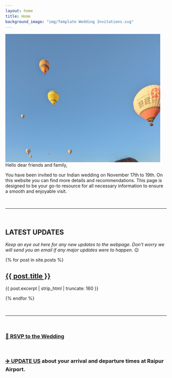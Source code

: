 ```yaml
---
layout: home
title: Home
background_image: "img/Template Wedding Invitations.svg"
---
```


<div style="float: left; margin-right: 20px; max-width: 100%; height: 400px; overflow: hidden;">
  <img src="img/PXL_20230913_035201957.jpg" alt="alt text" style="max-width: 100%; height: auto; object-fit: cover; object-position: bottom;"/>
</div>

Hello dear friends and family,

You have been invited to our Indian wedding on November 17th to 19th. On this website you can find more details and recommendations. This page is designed to be your go-to resource for all necessary information to ensure a smooth and enjoyable visit.

&nbsp;

-------------------------
&nbsp;

## LATEST UPDATES

_Keep an eye out here for any new updates to the webpage. Don't worry we will send you an email if any major updates were to happen._ 😉


<div class="home">
  {% for post in site.posts %}
    <div class="post-summary">
      <h2>
        <a href="{{ post.url | relative_url }}">{{ post.title }}</a>
      </h2>
      <p>{{ post.excerpt | strip_html | truncate: 160 }}</p>
    </div>
  {% endfor %}
</div>

&nbsp;

-----------

&nbsp;


### [💟 **RSVP to the Wedding**](https://q630ndkzsds.typeform.com/to/XKYVjFL7)

&nbsp;

### [✈️ **UPDATE US**](https://docs.google.com/spreadsheets/d/1h9mWyQekZXURMZcXfFyGt-4aI2gpKfjHPcxJUZ4CoBY/edit?usp=sharing) about your arrival and departure times at Raipur Airport.
&nbsp;



